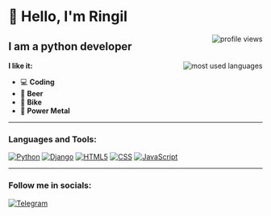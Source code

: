 # 👋 Hello, I'm Ringil
<a href="https://github.com/iRingil">
    <img align="right" alt="profile views" src="https://komarev.com/ghpvc/?username=iRingil&color=blue">
</a>


## I am a python developer
<a href="https://github.com/iRingil">
    <img align="right" alt="most used languages" src="https://github-readme-stats.vercel.app/api/top-langs/?username=iRingil&layout=compact&theme=tokyonight&hide_border=true">
</a>


**I like it:**
* 💻 **Coding**
* 🍺 **Beer**
* 🚴 **Bike**
* 🤘 **Power Metal**

***

### Languages and Tools:

[![Python](https://img.shields.io/badge/-Python-000000?&logo=python)](https://www.python.org)
[![Django](https://img.shields.io/badge/-Django-000000?logo=django)](https://www.djangoproject.com)
[![HTML5](https://img.shields.io/badge/-HTML-000000?logo=html5)](https://html.com/html5/)
[![CSS](https://img.shields.io/badge/-CSS-000000?logo=css3)](https://www.w3.org/Style/CSS/Overview.en.html)
[![JavaScript](https://img.shields.io/badge/-JavaScript-000000?logo=javascript)](https://www.javascript.com)

***

### Follow me in socials:

[![Telegram](https://img.shields.io/badge/-Telegram-000000?logo=telegram)](https://t.me/i_Ringil)
